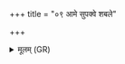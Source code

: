+++
title = "०९ आमे सुपक्वे शबले"

+++
<details><summary>मूलम् (GR)</summary>

आमे सुपक्वे शबले विपक्वे  
य इमं पिशाचो अशने ददम्भ ।  
तम् इन्द्रो वाजी वज्रेण हन्तु  
भिनत्तु सोमः शिरो अस्य धृष्णुः ॥
</details>